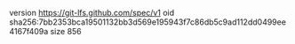 version https://git-lfs.github.com/spec/v1
oid sha256:7bb2353bca19501132bb3d569e195943f7c86db5c9ad112dd0499ee4167f409a
size 856
